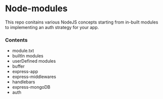 # Node-modules

This repo conitains various NodeJS concepts starting from in-built modules to implementing an auth strategy for your app.


### Contents

- module.txt
- builtIn modules
- userDefined modules
- buffer
- express-app
- express-middlewares
- handlebars
- express-mongoDB
- auth
